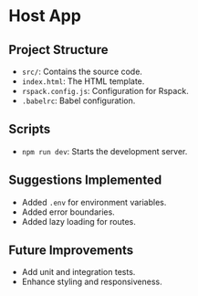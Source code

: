 # Host App

## Project Structure

- `src/`: Contains the source code.
- `index.html`: The HTML template.
- `rspack.config.js`: Configuration for Rspack.
- `.babelrc`: Babel configuration.

## Scripts

- `npm run dev`: Starts the development server.

## Suggestions Implemented

- Added `.env` for environment variables.
- Added error boundaries.
- Added lazy loading for routes.

## Future Improvements

- Add unit and integration tests.
- Enhance styling and responsiveness.
